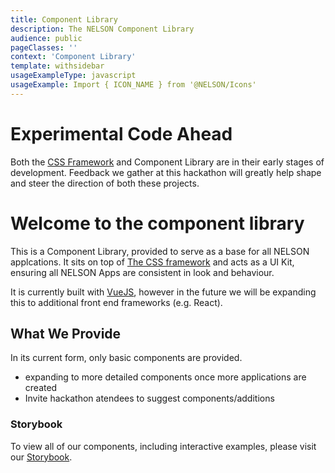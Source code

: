 ```yaml
---
title: Component Library
description: The NELSON Component Library
audience: public
pageClasses: ''
context: 'Component Library'
template: withsidebar
usageExampleType: javascript
usageExample: Import { ICON_NAME } from '@NELSON/Icons'
---
```


<note-block class="warning">

# Experimental Code Ahead

Both the [CSS Framework](/bedrock) and Component Library are in their early stages of development. Feedback we gather at this hackathon will greatly help shape and steer the direction of both these projects.

</note-block>

# Welcome to the component library

This is a Component Library, provided to serve as a base for all NELSON applcations. It sits on top of [The CSS framework](/css-framework) and acts as a UI Kit, ensuring all NELSON Apps are consistent in look and behaviour.

It is currently built with [VueJS](http://vuejs.org), however in the future we will be expanding this to additional front end frameworks (e.g. React).

## What We Provide

In its current form, only basic components are provided.

- expanding to more detailed components once more applications are created
- Invite hackathon atendees to suggest components/additions

### Storybook

To view all of our components, including interactive examples, please visit our [Storybook]().
